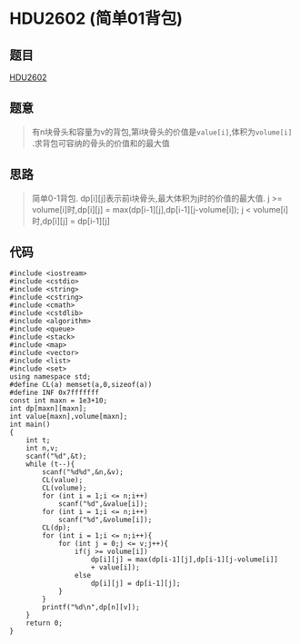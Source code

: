 # HDU2602 (简单01背包) 
## 题目
[HDU2602](http://acm.hdu.edu.cn/showproblem.php?pid=2602)
## 题意
>有n块骨头和容量为v的背包,第i块骨头的价值是`value[i]`,体积为`volume[i]` .求背包可容纳的骨头的价值和的最大值

## 思路
>简单0-1背包.
dp[i][j]表示前i块骨头,最大体积为j时的价值的最大值.
j >= volume[i]时,dp[i][j] = max(dp[i-1][j],dp[i-1][j-volume[i]);
j <  volume[i] 时,dp[i][j] = dp[i-1][j]


## 代码
```
#include <iostream>
#include <cstdio>
#include <string>
#include <cstring>
#include <cmath>
#include <cstdlib>
#include <algorithm>
#include <queue>
#include <stack>
#include <map>
#include <vector>
#include <list>
#include <set>
using namespace std;
#define CL(a) memset(a,0,sizeof(a))
#define INF 0x7fffffff
const int maxn = 1e3+10;
int dp[maxn][maxn];
int value[maxn],volume[maxn];
int main()
{
	int t;
	int n,v;
	scanf("%d",&t);
	while (t--){
		scanf("%d%d",&n,&v);
		CL(value);
		CL(volume);
		for (int i = 1;i <= n;i++)
			scanf("%d",&value[i]);
		for (int i = 1;i <= n;i++)
			scanf("%d",&volume[i]);
		CL(dp);
		for (int i = 1;i <= n;i++){
			for (int j = 0;j <= v;j++){
				if(j >= volume[i])
					dp[i][j] = max(dp[i-1][j],dp[i-1][j-volume[i]] 
					+ value[i]);
				else 
					dp[i][j] = dp[i-1][j];
			}
		}
		printf("%d\n",dp[n][v]);
	}
	return 0;
}

```
